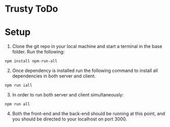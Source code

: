 # Trusty ToDo

# Setup
1. Clone the git repo in your local machine and start a terminal in the base folder. Run the following:
```
npm install npm-run-all
```
2. Once dependency is installed run the following command to install all dependencies in both server and client.
```
npm run iall

```
3. In order to run both server and client simultaneously:
```
npm run all

```
4. Both the front-end and the back-end should be running at this point, and you should be directed to your localhost 
   on port 3000.
